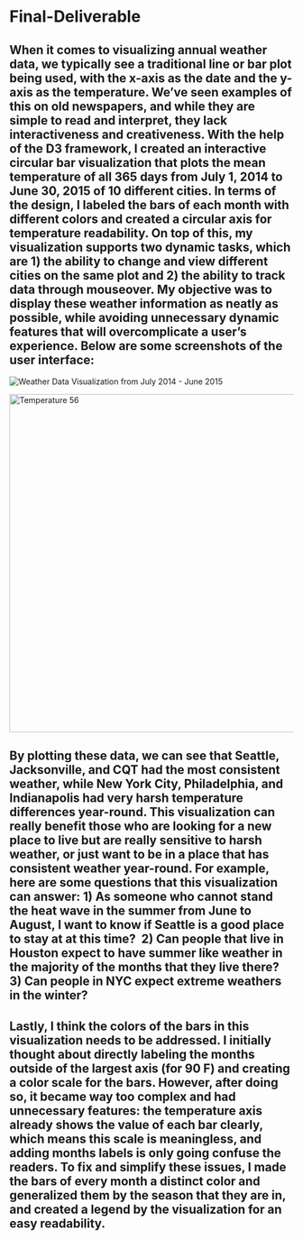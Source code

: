 # Final-Deliverable


## When it comes to visualizing annual weather data, we typically see a traditional line or bar plot being used, with the x-axis as the date and the y-axis as the temperature. We’ve seen examples of this on old newspapers, and while they are simple to read and interpret, they lack interactiveness and creativeness. With the help of the D3 framework, I created an interactive circular bar visualization that plots the mean temperature of all 365 days from July 1, 2014 to June 30, 2015 of 10 different cities. In terms of the design, I labeled the bars of each month with different colors and created a circular axis for temperature readability. On top of this, my visualization supports two dynamic tasks, which are 1) the ability to change and view different cities on the same plot and 2) the ability to track data through mouseover. My objective was to display these weather information as neatly as possible, while avoiding unnecessary dynamic features that will overcomplicate a user’s experience. Below are some screenshots of the user interface:

![Weather Data Visualization from July 2014 - June 2015](https://user-images.githubusercontent.com/102645083/224612841-567eca02-b3a7-4a6e-b059-8c13b174b5c4.png)

<img width="600" alt="Temperature 56" src="https://user-images.githubusercontent.com/102645083/224612847-cfc78e58-6852-4b37-a441-9f7c0c81cc8c.png">



## By plotting these data, we can see that Seattle, Jacksonville, and CQT had the most consistent weather, while New York City, Philadelphia, and Indianapolis had very harsh temperature differences year-round. This visualization can really benefit those who are looking for a new place to live but are really sensitive to harsh weather, or just want to be in a place that has consistent weather year-round. For example, here are some questions that this visualization can answer: 1) As someone who cannot stand the heat wave in the summer from June to  August, I want to know if Seattle is a good place to stay at at this time?  2) Can people that live in Houston expect to have summer like weather in the majority of the months that they live there?  3) Can people in NYC expect extreme weathers in the winter?


## Lastly, I think the colors of the bars in this visualization needs to be addressed. I initially thought about directly labeling the months outside of the largest axis (for 90 F) and creating a color scale for the bars. However, after doing so, it became way too complex and had unnecessary features: the temperature axis already shows the value of each bar clearly, which means this scale is meaningless, and adding months labels is only going confuse the readers. To fix and simplify these issues, I made the bars of every month a distinct color and generalized them by the season that they are in, and created a legend by the visualization for an easy readability. 



